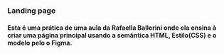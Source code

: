 ### Landing page

#### Esta é uma prática de uma aula da Rafaella Ballerini onde ela ensina à criar uma página principal usando a semântica HTML, Estilo(CSS) e o modelo pelo o Figma.



